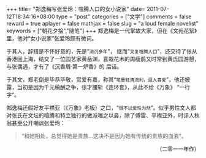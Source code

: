 +++
title= "郑逸梅写张爱玲：喧腾人口的女小说家"
date= 2011-07-12T18:34:16+08:00
type = "post"
categories = ["文学"]
comments = false
reward = true
aplayer = false
mathjax = false
slug = "a loud female novelist"
keywords = ["朝花夕拾","随笔"]
+++
郑逸梅是一代掌故大家，但在《文苑花絮》里，他对“女小说家”张爱玲颇有微词。

于其人，辞措是不怀好意的，先是“`消沉多年`”， 继而“`又复喧腾人口`”，还交待了张从香港回上海，结交了一位园艺家黄岳渊，喜栽花木的周瘦鹃又时常到黄氏园游憩，与张偶遇，才有了《沉香屑·第一炉香》的 后话。

于其文，郑老倒是毕恭毕敬，赏爱有嘉，称其“`笔墨轻清流利，逗人喜爱`”，他还披露，当初是因为千元稿酬之争，张才腰斩《连环套》，从此不给《万象》 “一行字”。

<!--more-->

郑逸梅还假好友平襟亚（《万象》老板）之口，“`很不以爱玲为然`”。似乎男性文人都对张氏在文坛的喧腾和特立独行的做派嗤之以鼻，除了傅雷、平襟亚外，时评人秋翁甚至公开嘲讽张爱玲：

>“和她相处，总觉得她是贵族…这决不是因为她有传统的贵族的血液”。

<p align="right">（二零一一年作）</p>
